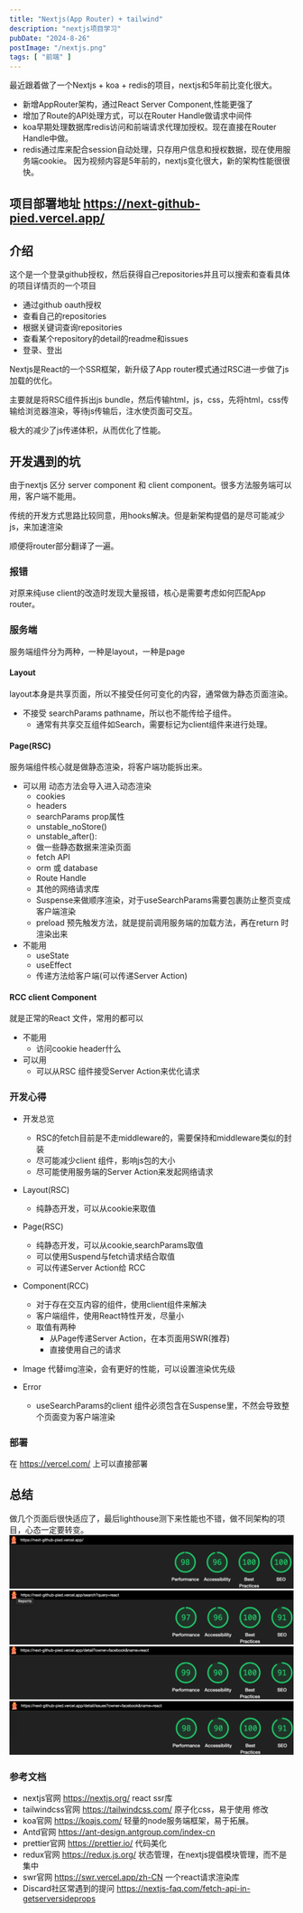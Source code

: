 ```yaml
---
title: "Nextjs(App Router) + tailwind"
description: "nextjs项目学习"
pubDate: "2024-8-26"
postImage: "/nextjs.png"
tags: [ "前端" ]
---
```


最近跟着做了一个Nextjs + koa + redis的项目，nextjs和5年前比变化很大。

- 新增AppRouter架构，通过React Server Component,性能更强了
- 增加了Route的API处理方式，可以在Router Handle做请求中间件
- koa早期处理数据库redis访问和前端请求代理加授权。现在直接在Router Handle中做。
- redis通过库来配合session自动处理，只存用户信息和授权数据，现在使用服务端cookie。
  因为视频内容是5年前的，nextjs变化很大，新的架构性能很很快。

## 项目部署地址 https://next-github-pied.vercel.app/  

## 介绍
这个是一个登录github授权，然后获得自己repositories并且可以搜索和查看具体的项目详情页的一个项目
- 通过github oauth授权
- 查看自己的repositories
- 根据关键词查询repositories
- 查看某个repository的detail的readme和issues
- 登录、登出

Nextjs是React的一个SSR框架，新升级了App router模式通过RSC进一步做了js加载的优化。

主要就是将RSC组件拆出js bundle，然后传输html，js，css，先将html，css传输给浏览器渲染，等待js传输后，注水使页面可交互。

极大的减少了js传递体积，从而优化了性能。


## 开发遇到的坑

由于nextjs 区分 server component 和 client component。很多方法服务端可以用，客户端不能用。

传统的开发方式思路比较同意，用hooks解决。但是新架构提倡的是尽可能减少js，来加速渲染

顺便将router部分翻译了一遍。

### 报错
对原来纯use client的改造时发现大量报错，核心是需要考虑如何匹配App router。

### 服务端

服务端组件分为两种，一种是layout，一种是page

#### Layout
layout本身是共享页面，所以不接受任何可变化的内容，通常做为静态页面渲染。
- 不接受 searchParams pathname，所以也不能传给子组件。
  - 通常有共享交互组件如Search，需要标记为client组件来进行处理。
#### Page(RSC)
服务端组件核心就是做静态渲染，将客户端功能拆出来。

- 可以用 动态方法会导入进入动态渲染
    - cookies
    - headers
    - searchParams prop属性
    - unstable_noStore()
    - unstable_after():
    - 做一些静态数据来渲染页面
    - fetch API
    - orm 或 database
    - Route Handle
    - 其他的网络请求库
    - Suspense来做顺序渲染，对于useSearchParams需要包裹防止整页变成客户端渲染
    - preload 预先触发方法，就是提前调用服务端的加载方法，再在return 时渲染出来
- 不能用
    - useState
    - useEffect
    - 传递方法给客户端(可以传递Server Action)

#### RCC client Component
就是正常的React 文件，常用的都可以
- 不能用
  - 访问cookie header什么
- 可以用
  - 可以从RSC 组件接受Server Action来优化请求

### 开发心得
- 开发总览
  - RSC的fetch目前是不走middleware的，需要保持和middleware类似的封装
  - 尽可能减少client 组件，影响js包的大小
  - 尽可能使用服务端的Server Action来发起网络请求

- Layout(RSC)
  - 纯静态开发，可以从cookie来取值
- Page(RSC)
  - 纯静态开发，可以从cookie,searchParams取值
  - 可以使用Suspend与fetch请求结合取值
  - 可以传递Server Action给 RCC
- Component(RCC)
  - 对于存在交互内容的组件，使用client组件来解决
  - 客户端组件，使用React特性开发，尽量小
  - 取值有两种
    - 从Page传递Server Action，在本页面用SWR(推荐)
    - 直接使用自己的请求

- Image 代替img渲染，会有更好的性能，可以设置渲染优先级
- Error
  - useSearchParams的client 组件必须包含在Suspense里，不然会导致整个页面变为客户端渲染

### 部署

在 https://vercel.com/ 上可以直接部署


## 总结
做几个页面后很快适应了，最后lighthouse测下来性能也不错，做不同架构的项目，心态一定要转变。
<img src="https://raw.githubusercontent.com/swliu920322/next-github/master/docs/img/index.png">
<img src="https://raw.githubusercontent.com/swliu920322/next-github/master/docs/img/query.png">
<img src="https://raw.githubusercontent.com/swliu920322/next-github/master/docs/img/detail.png">
<img src="https://raw.githubusercontent.com/swliu920322/next-github/master/docs/img/issue.png">

### 参考文档
- nextjs官网 https://nextjs.org/ react ssr库
- tailwindcss官网 https://tailwindcss.com/ 原子化css，易于使用 修改
- koa官网 https://koajs.com/ 轻量的node服务端框架，易于拓展。
- Antd官网 https://ant-design.antgroup.com/index-cn
- prettier官网 https://prettier.io/ 代码美化
- redux官网 https://redux.js.org/ 状态管理，在nextjs提倡模块管理，而不是集中
- swr官网 https://swr.vercel.app/zh-CN 一个react请求渲染库
- Discard社区常遇到的提问 https://nextjs-faq.com/fetch-api-in-getserversideprops